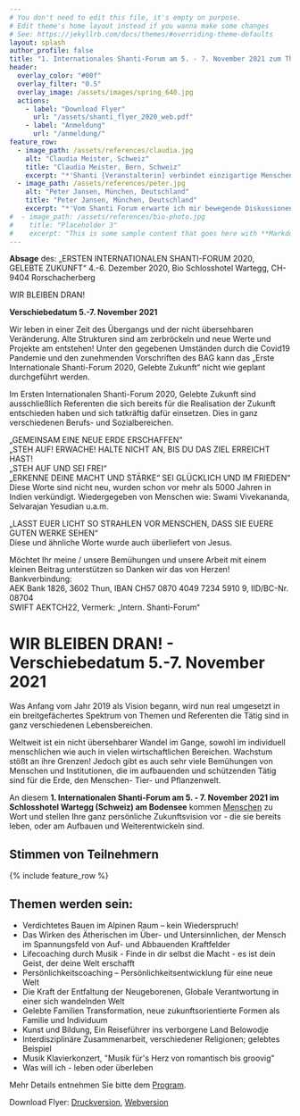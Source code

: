 ```yaml
---
# You don't need to edit this file, it's empty on purpose.
# Edit theme's home layout instead if you wanna make some changes
# See: https://jekyllrb.com/docs/themes/#overriding-theme-defaults
layout: splash
author_profile: false
title: "1. Internationales Shanti-Forum am 5. - 7. November 2021 zum Thema 'Gelebte Zukunft'"
header:
  overlay_color: "#00f"
  overlay_filter: "0.5"
  overlay_image: /assets/images/spring_640.jpg
  actions:
    - label: "Download Flyer"
      url: "/assets/shanti_flyer_2020_web.pdf"
    - label: "Anmeldung"
      url: "/anmeldung/"
feature_row:
  - image_path: /assets/references/claudia.jpg
    alt: "Claudia Meister, Schweiz"
    title: "Claudia Meister, Bern, Schweiz"
    excerpt: "*'Shanti [Veranstalterin] verbindet einzigartige Menschen auf liebevolle weise und inspiriert mich mit Ihrer Vision zu Harmonie und Sicherheit'.*"
  - image_path: /assets/references/peter.jpg
    alt: "Peter Jansen, München, Deutschland"
    title: "Peter Jansen, München, Deutschland"
    excerpt: "*'Vom Shanti Forum erwarte ich mir bewegende Diskussionen zu neuen Lebensmodellen in allen Bereichen des Mensch-Seins.'*"
#  - image_path: /assets/references/bio-photo.jpg
#    title: "Placeholder 3"
#    excerpt: "This is some sample content that goes here with **Markdown** formatting."
---
```


**Absage** des: „ERSTEN INTERNATIONALEN SHANTI-FORUM 2020, GELEBTE ZUKUNFT“
4.-6. Dezember 2020, Bio Schlosshotel Wartegg,  CH-9404 Rorschacherberg

WIR BLEIBEN DRAN!

**Verschiebedatum 5.-7. November 2021**

Wir leben in einer Zeit des Übergangs und der nicht übersehbaren Veränderung.
Alte Strukturen sind am zerbröckeln und neue Werte und Projekte am entstehen! Unter den gegebenen Umständen durch die Covid19 Pandemie und den zunehmenden Vorschriften des BAG  kann das „Erste Internationale Shanti-Forum 2020, Gelebte Zukunft“ nicht wie geplant durchgeführt werden.

Im Ersten Internationalen Shanti-Forum 2020, Gelebte Zukunft sind ausschließlich Referenten die sich bereits für die Realisation der Zukunft entschieden haben und sich tatkräftig dafür einsetzen. Dies in ganz verschiedenen Berufs- und Sozialbereichen.

„GEMEINSAM EINE NEUE ERDE ERSCHAFFEN“<br>
„STEH AUF! ERWACHE! HALTE NICHT AN, BIS DU DAS ZIEL ERREICHT HAST!<br>
„STEH AUF UND SEI FREI“<br>
„ERKENNE DEINE MACHT UND STÄRKE“ SEI GLÜCKLICH UND IM FRIEDEN“<br>
Diese Worte sind nicht neu, wurden schon vor mehr als 5000 Jahren in Indien verkündigt.
Wiedergegeben von Menschen wie: Swami Vivekananda, Selvarajan Yesudian u.a.m.

„LASST EUER LICHT SO STRAHLEN VOR MENSCHEN, DASS SIE  EUERE GUTEN WERKE SEHEN“<br>
Diese und ähnliche Worte wurde auch überliefert von Jesus.

Möchtet Ihr meine / unsere Bemühungen und unsere Arbeit mit einem kleinen Beitrag unterstützen so Danken wir das von Herzen!<br>
Bankverbindung:<br>
AEK Bank 1826, 3602 Thun, IBAN CH57 0870 4049 7234 5910 9, IID/BC-Nr. 08704<br>
SWIFT AEKTCH22, Vermerk: „Intern. Shanti-Forum“



# WIR BLEIBEN DRAN! - Verschiebedatum 5.-7. November 2021

Was Anfang vom Jahr 2019 als Vision begann, wird nun real umgesetzt in ein
breitgefächertes Spektrum von Themen und Referenten die Tätig sind in ganz
verschiedenen Lebensbereichen.

Weltweit ist ein nicht übersehbarer Wandel im Gange, sowohl im individuell menschlichen
wie auch in vielen wirtschaftlichen Bereichen. Wachstum stößt an ihre Grenzen!
Jedoch gibt es auch sehr viele Bemühungen von Menschen
und Institutionen, die im aufbauenden und schützenden Tätig sind für die Erde,
den Menschen- Tier- und Pflanzenwelt.

An diesem **1. Internationalen Shanti-Forum am 5. - 7. November 2021 im Schlosshotel Wartegg (Schweiz) am Bodensee** kommen [Menschen](referenten) zu Wort und
stellen Ihre ganz persönliche Zukunftsvision vor - die sie bereits leben, oder am
Aufbauen und Weiterentwickeln sind.

## Stimmen von Teilnehmern
{% include feature_row %}

## Themen werden sein:
- Verdichtetes Bauen im Alpinen Raum – kein Wiederspruch!
- Das Wirken des Ätherischen im Über- und Untersinnlichen, der Mensch im
  Spannungsfeld von Auf- und Abbauenden Kraftfelder
- Lifecoaching durch Musik - Finde in dir selbst die Macht - es ist dein Geist, der deine Welt erschafft
- Persönlichkeitscoaching – Persönlichkeitsentwicklung für eine neue Welt
- Die Kraft der Entfaltung der Neugeborenen, Globale Verantwortung in
  einer sich wandelnden Welt
- Gelebte Familien Transformation, neue zukunftsorientierte Formen als Familie
  und Individuum
- Kunst und Bildung, Ein Reiseführer ins verborgene Land Belowodje
- Interdisziplinäre Zusammenarbeit, verschiedener Religionen; gelebtes Beispiel
- Musik Klavierkonzert, "Musik für's Herz von romantisch bis groovig"
- Was will ich - leben oder überleben

Mehr Details entnehmen Sie bitte dem [Program](/program).

Download Flyer: [Druckversion](/assets/shanti_flyer_2020_druck.pdf), [Webversion](/assets/shanti_flyer_2020_web.pdf)
